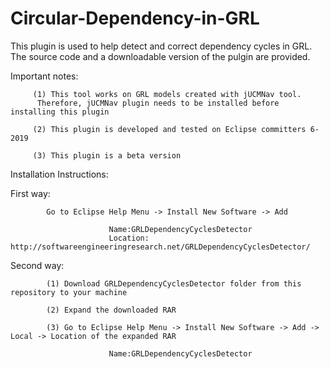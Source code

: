 # Circular-Dependency-in-GRL
This plugin is used to help detect and correct dependency cycles in GRL.
The source code and a downloadable version of the pulgin are provided.

Important notes: 

         (1) This tool works on GRL models created with jUCMNav tool. 
          Therefore, jUCMNav plugin needs to be installed before installing this plugin

         (2) This plugin is developed and tested on Eclipse committers 6-2019

         (3) This plugin is a beta version


Installation Instructions:

First way: 

            Go to Eclipse Help Menu -> Install New Software -> Add
                          
                          Name:GRLDependencyCyclesDetector
                          Location: http://softwareengineeringresearch.net/GRLDependencyCyclesDetector/

Second way: 

            (1) Download GRLDependencyCyclesDetector folder from this repository to your machine

            (2) Expand the downloaded RAR 
                        
            (3) Go to Eclipse Help Menu -> Install New Software -> Add -> Local -> Location of the expanded RAR
                               
                          Name:GRLDependencyCyclesDetector
                         
